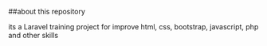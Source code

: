 ##about this repository


its a Laravel training project for improve html, css, bootstrap, javascript, php and other skills
